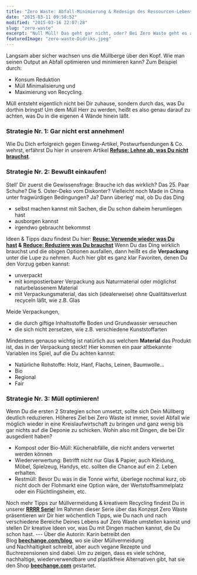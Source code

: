 ```yaml
---
title: "Zero Waste: Abfall-Minimierung & Redesign des Ressourcen-Lebenszyklus"
date: "2015-03-11 09:50:52"
modified: "2015-03-16 22:07:28"
slug: "zero-waste"
excerpt: "Null Müll! Das geht gar nicht, oder? Bei Zero Waste geht es auch nicht darum, überhaupt keinen Abfall zu produzieren, sondern ihn zu optimieren."
featuredImage: "zero-waste-Didriks.jpeg"
---
```


Langsam aber sicher wachsen uns die Müllberge über den Kopf. Wie man seinen Output an Abfall optimieren und minimieren kann? Zum Beispiel durch:

*   Konsum Reduktion
*   Müll Minimalisierung und
*   Maximierung von Recycling.

Müll entsteht eigentlich nicht bei Dir zuhause, sondern durch das, was Du dorthin bringst! Um dem Müll Herr zu werden, heißt es also genau darauf zu achten, was Du in die eigenen 4 Wände hinein läßt.

### Strategie Nr. 1: Gar nicht erst annehmen!

Wie Du Dich erfolgreich gegen Einweg-Artikel, Postwurfsendungen & Co. wehrst, erfährst Du hier in unserem Artikel [**Refuse: Lehne ab, was Du nicht brauchst**](https://www.veganblatt.com/rrrr-refuse).

### Strategie Nr. 2: Bewußt einkaufen!

Stell’ Dir zuerst die Gewissensfrage: Brauche ich das wirklich? Das 25. Paar Schuhe? Die 5. Oster-Deko vom Diskonter? Vielleicht noch Made in China unter fragwürdigen Bedingungen? Ja? Dann überleg’ mal, ob Du das Ding

*   selbst machen kannst mit Sachen, die Du schon daheim herumliegen hast
*   ausborgen kannst
*   irgendwo gebraucht bekommst

Ideen & Tipps dazu findest Du hier: **[Reuse: Verwende wieder was Du hast](https://www.veganblatt.com/reuse-verwende-wieder-du-hast) &** **[Reduce: Reduziere was Du brauchst](https://www.veganblatt.com/reduce-reduziere-du-brauchst)** Wenn Du das Ding wirklich brauchst und die obigen Optionen ausfallen, dann heißt es die **Verpackung** unter die Lupe zu nehmen. Auch hier gibt es ganz klar Favoriten, denen Du den Vorzug geben kannst:

*   unverpackt
*   mit kompostierbarer Verpackung aus Naturmaterial oder möglichst naturbelassenem Material
*   mit Verpackungsmaterial, das sich (idealerweise) ohne Qualitätsverlust recyceln läßt, wie z.B. Glas

Meide Verpackungen,

*   die durch giftige Inhaltsstoffe Boden und Grundwasser verseuchen
*   die sich nicht zersetzen, wie z.B. verschiedene Kunststoffarten

Mindestens genauso wichtig ist natürlich aus welchem **Material** das Produkt ist, das in der Verpackung steckt! Hier kommen ein paar altbekannte Variablen ins Spiel, auf die Du achten kannst:

*   Natürliche Rohstoffe: Holz, Hanf, Flachs, Leinen, Baumwolle...
*   Bio
*   Regional
*   Fair

### Strategie Nr. 3: Müll optimieren!

Wenn Du die ersten 2 Strategien schon umsetzt, sollte sich Dein Müllberg deutlich reduzieren. Höheres Ziel bei Zero Waste ist immer, soviel Abfall wie möglich wieder in eine Kreislaufwirtschaft zu bringen und ganz wenig bis gar nichts auf die Deponie zu schicken. Wohin also mit Dingen, die bei Dir ausgedient haben?

*   Kompost oder Bio-Müll: Küchenabfälle, die nicht anders verwertet werden können
*   Wiederverwertung: Betrifft nicht nur Glas & Papier, auch Kleidung, Möbel, Spielzeug, Handys, etc. sollten die Chance auf ein 2. Leben erhalten.
*   Restmüll: Bevor Du was in die Tonne wirfst, überlege nochmal kurz, ob nicht doch der Flohmarkt eine Option wäre, der Wertstoffsammelplatz oder ein Flüchtlingsheim, etc.

Noch mehr Tipps zur Müllvermeidung & kreativem Recycling findest Du in unserer [**RRRR Serie**](https://www.veganblatt.com/t/refuse-reduce-reuse-recycle)! Im Rahmen dieser Serie über das Konzept Zero Waste präsentieren wir Dir hier wöchentlich Tipps, wie Du nach und nach verschiedene Bereiche Deines Lebens auf Zero Waste umstellen kannst und stellen Dir kreative Ideen vor, was Du mit Dingen machen kannst, die Du schon hast. --- Über die Autorin: Karin betreibt den Blog [**beechange.com/blog**](http://www.beechange.com/blog/), wo sie über Müllvermeidung und Nachhaltigkeit schreibt, aber auch vegane Rezepte und Buchrezensionen sind dabei. Um zu zeigen, dass es viele schöne, nachhaltige, wiederverwendbare und plastikfreie Alternativen gibt, hat sie den Shop **[beechange.com](http://www.beechange.com/)** gestartet.